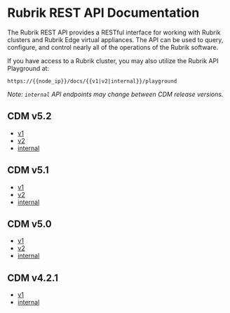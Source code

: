 # Rubrik REST API Documentation

The Rubrik REST API provides a RESTful interface for working with Rubrik clusters and Rubrik Edge virtual appliances. The API can be used to query, configure, and control nearly all of the operations of the Rubrik software.

If you have access to a Rubrik cluster, you may also utilize the Rubrik API Playground at:

`https://{{node_ip}}/docs/{{v1|v2|internal}}/playground`

_Note: `internal` API endpoints may change between CDM release versions._

## CDM v5.2

* [v1](https://rubrikinc.github.io/api-doc-v1-5.2/)
* [v2](https://rubrikinc.github.io/api-doc-v2-5.2/)
* [internal](https://rubrikinc.github.io/api-doc-internal-5.2/)

## CDM v5.1

* [v1](https://rubrikinc.github.io/api-doc-v1-5.1/)
* [v2](https://rubrikinc.github.io/api-doc-v2-5.1/)
* [internal](https://rubrikinc.github.io/api-doc-internal-5.1/)

## CDM v5.0

* [v1](https://rubrikinc.github.io/api-doc-v1-5.0/)
* [v2](https://rubrikinc.github.io/api-doc-v2-5.0/)
* [internal](https://rubrikinc.github.io/api-doc-internal-5.0/)


## CDM v4.2.1

* [v1](https://rubrikinc.github.io/api-doc-v1/)
* [internal](https://rubrikinc.github.io/api-doc-internal/)





